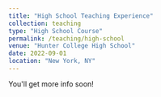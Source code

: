 ```yaml
---
title: "High School Teaching Experience"
collection: teaching
type: "High School Course"
permalink: /teaching/high-school
venue: "Hunter College High School"
date: 2022-09-01
location: "New York, NY"
---
```


You'll get more info soon!